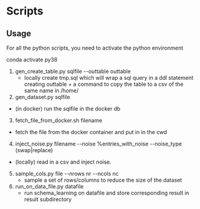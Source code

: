 # Scripts

## Usage
For all the python scripts, you need to activate the python environment

conda activate py38

1. gen_create_table.py sqlfile --outtable outtable
   - locally create tmp.sql which will wrap a sql query in a ddl statement creating outtable + a command to copy the table to a csv of the same name in /home/
2. gen_dataset.py sqlfile
  - (in docker) run the sqlfile in the docker db
3. fetch_file_from_docker.sh filename
  - fetch the file from the docker container and put in in the cwd
4. inject_noise.py filename --noise \%entries_with_noise --noise_type (swap|replace)
  - (locally) read in a csv and inject noise. 
5. sample_cols.py file --nrows nr --ncols nc
   - sample a set of rows/columns to reduce the size of the dataset
6. run_on_data_file.py datafile
   - run schema_learning on datafile and store corresponding result in result subdirectory


